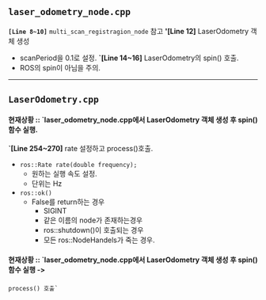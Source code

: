 ## `laser_odometry_node.cpp`
<b>`[Line 8~10]`</b>
`multi_scan_registragion_node` 참고
<b>'[Line 12]</b>
LaserOdometry 객체 생성
  - scanPeriod을 0.1로 설정.
<b>`[Line 14~16]</b>
LaserOdometry의 spin() 호출.
  - ROS의 spin이 아님을 주의.  

- - -
## `LaserOdometry.cpp`
#### 현재상황 :: `laser_odometry_node.cpp에서 LaserOdometry 객체 생성 후 spin()함수 실행.
<b>`[Line 254~270]</b>
rate 설정하고 process()호출.
- `ros::Rate rate(double frequency);`
  - 원하는 실행 속도 설정.
  - 단위는 Hz
- `ros::ok()`
  - False를 return하는 경우
    - SIGINT
    - 같은 이름의 node가 존재하는경우
    - ros::shutdown()이 호출되는 경우
    - 모든 ros::NodeHandels가 죽는 경우.

#### 현재상황 :: `laser_odometry_node.cpp에서 LaserOdometry 객체 생성 후 spin()함수 실행 ->
    process() 호출`



